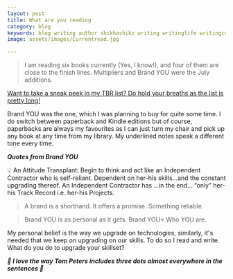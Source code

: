 ```yaml
---
layout: post
title: What are you reading
category: blog
keywords: blog writing author shikhashikz writing writinglife writingcommunity dailyblogpost dailyblogpostchallenge reading julyreads
image: assets/images/Currentread.jpg

---
```

>I am reading six books currently (Yes, I know!), and four of them are close to the finish lines. Multipliers and Brand YOU were the July additions.
>

[Want to take a sneak peek in my TBR list? Do hold your breaths as the list is pretty long!](https://shikhashikz.com/Learning-Resource-List/)

Brand YOU was the one, which I was planning to buy for quite some time. I do switch between paperback and Kindle editions but of course, paperbacks are always my favourites as I can just turn my chair and pick up any book at any time from my library. My underlined notes speak a different tone every time.

***Quotes from Brand YOU***

💡 An Attitude Transplant: Begin to think and act like an Independent Contractor who is self-reliant. Dependent on her-his skills…and the constant upgrading thereof. An Independent Contractor has …in the end… “only” her-his Track Record i.e. her-his Projects.

>A brand is a shorthand. It offers a promise. Something reliable.
>

>Brand YOU is as personal as it gets. Brand YOU= Who YOU are.
>

My personal belief is the way we upgrade on technologies, similarly, it's needed that we keep on upgrading on our skills. To do so I read and write. What do you do to upgrade your skillset?

***💖 I love the way Tom Peters includes three dots almost everywhere in the sentences 💖***
